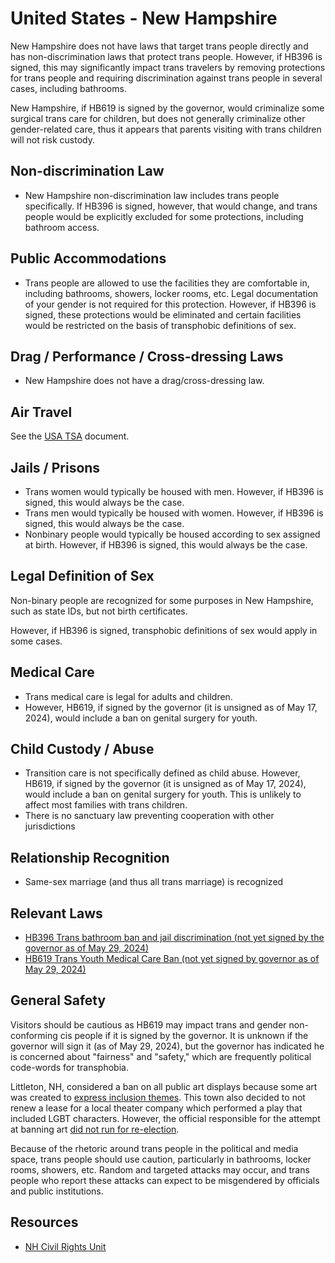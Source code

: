 # United States - New Hampshire

New Hampshire does not have laws that target trans people directly and has
non-discrimination laws that protect trans people.  However, if HB396 is
signed, this may significantly impact trans travelers by removing
protections for trans people and requiring discrimination against trans
people in several cases, including bathrooms.

New Hampshire, if HB619 is signed by the governor, would criminalize some
surgical trans care for children, but does not generally criminalize other
gender-related care, thus it appears that parents visiting with trans
children will not risk custody.

## Non-discrimination Law

 * New Hampshire non-discrimination law includes trans people specifically.
   If HB396 is signed, however, that would change, and trans people
   would be explicitly excluded for some protections, including bathroom
   access.

## Public Accommodations

 * Trans people are allowed to use the facilities they are comfortable
   in, including bathrooms, showers, locker rooms, etc.  Legal
   documentation of your gender is not required for this protection.
   However, if HB396 is signed, these protections would be eliminated
   and certain facilities would be restricted on the basis of
   transphobic definitions of sex.

## Drag / Performance / Cross-dressing Laws

 * New Hampshire does not have a drag/cross-dressing law.

## Air Travel

See the [USA TSA](notes/tsa.md) document.

## Jails / Prisons

 * Trans women would typically be housed with men. However, if HB396 is
   signed, this would always be the case.
 * Trans men would typically be housed with women. However, if HB396 is
   signed, this would always be the case.
 * Nonbinary people would typically be housed according to sex
   assigned at birth. However, if HB396 is signed, this would always be
   the case.

## Legal Definition of Sex

Non-binary people are recognized for some purposes in New Hampshire, such as
state IDs, but not birth certificates.

However, if HB396 is signed, transphobic definitions of sex would apply
in some cases.

## Medical Care

 * Trans medical care is legal for adults and children.
 * However, HB619, if signed by the governor (it is unsigned as of
   May 17, 2024), would include a ban on genital surgery for youth.

## Child Custody / Abuse

 * Transition care is not specifically defined as child abuse.
   However, HB619, if signed by the governor (it is unsigned as of
   May 17, 2024), would include a ban on genital surgery for youth. This
   is unlikely to affect most families with trans children.
 * There is no sanctuary law preventing cooperation with other
   jurisdictions
 
## Relationship Recognition

 * Same-sex marriage (and thus all trans marriage) is recognized

## Relevant Laws

 * [HB396 Trans bathroom ban and jail discrimination (not yet signed by
   the governor as of May 29,
   2024)](https://www.gencourt.state.nh.us/bill_status/billinfo.aspx?id=630&inflect=2)
 * [HB619 Trans Youth Medical Care Ban (not yet signed by governor as of May 29, 2024)](https://gencourt.state.nh.us/bill_status/billinfo.aspx?id=71)

## General Safety

Visitors should be cautious as HB619 may impact trans and
gender non-conforming cis people if it is signed by the governor. It is
unknown if the governor will sign it (as of May 29, 2024), but the
governor has indicated he is concerned about "fairness" and "safety,"
which are frequently political code-words for transphobia.

Littleton, NH, considered a ban on all public art displays because some art
was created to [express inclusion
themes](https://www.cbc.ca/news/world/new-hampshire-town-art-debate-1.7014430).
This town also decided to not renew a lease for a local theater company which
performed a play that included LGBT characters.  However, the official
responsible for the attempt at banning art [did not run for
re-election](https://www.gencourt.state.nh.us/bill_status/billinfo.aspx?id=630&inflect=2).

Because of the rhetoric around trans people in the political and media
space, trans people should use caution, particularly in bathrooms,
locker rooms, showers, etc.  Random and targeted attacks may occur, and
trans people who report these attacks can expect to be misgendered by
officials and public institutions.

## Resources

 * [NH Civil Rights Unit](https://www.doj.nh.gov/civil-rights/index.htm)
